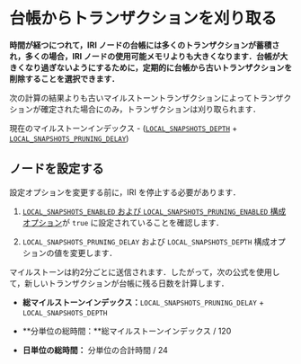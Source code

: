 # 台帳からトランザクションを刈り取る
<!-- # Prune transactions from the ledger -->

**時間が経つにつれて，IRI ノードの台帳には多くのトランザクションが蓄積され，多くの場合，IRI ノードの使用可能メモリよりも大きくなります．台帳が大きくなり過ぎないようにするために，定期的に台帳から古いトランザクションを削除することを選択できます．**
<!-- **Over time, the ledger of an IRI node accumulates many transactions, which often cause it to become larger than the IRI node's available memory. To stop the ledger from becoming too large, you can choose to delete old transactions from the ledger at regular intervals.** -->

次の計算の結果よりも古いマイルストーントランザクションによってトランザクションが確定された場合にのみ，トランザクションは刈り取られます．
<!-- Transactions are pruned only if they were confirmed by a milestone transaction that is older than the result of the following calculation: -->

現在のマイルストーンインデックス - ([`LOCAL_SNAPSHOTS_DEPTH`](../references/iri-configuration-options.md#local-snapshots-depth) +
[`LOCAL_SNAPSHOTS_PRUNING_DELAY`](../references/iri-configuration-options.md#local-snapshots-pruning-delay))
<!-- current milestone index - ([`LOCAL_SNAPSHOTS_DEPTH`](../references/iri-configuration-options.md#local-snapshots-depth) + -->
<!-- [`LOCAL_SNAPSHOTS_PRUNING_DELAY`](../references/iri-configuration-options.md#local-snapshots-pruning-delay)) -->

## ノードを設定する
<!-- ## Configure your node -->

設定オプションを変更する前に，IRI を停止する必要があります．
<!-- You must stop the IRI before making changes to the configuration options. -->

1. [`LOCAL_SNAPSHOTS_ENABLED` および `LOCAL_SNAPSHOTS_PRUNING_ENABLED` 構成オプション](../references/iri-configuration-options.md#local-snapshots)が `true` に設定されていることを確認します．
  <!-- 1. Make sure that the [`LOCAL_SNAPSHOTS_ENABLED` and the `LOCAL_SNAPSHOTS_PRUNING_ENABLED` configuration options](../references/iri-configuration-options.md#local-snapshots) are set to `true` -->

2. `LOCAL_SNAPSHOTS_PRUNING_DELAY` および `LOCAL_SNAPSHOTS_DEPTH` 構成オプションの値を変更します．
  <!-- 2. Change the value of the `LOCAL_SNAPSHOTS_PRUNING_DELAY` and the `LOCAL_SNAPSHOTS_DEPTH` configuration options -->

マイルストーンは約2分ごとに送信されます．したがって，次の公式を使用して，新しいトランザクションが台帳に残る日数を計算します．
  <!-- Milestones are sent approximately every two minute. So, use the following formula to calculate the number of days that new transactions will remain in the ledger: -->

- **総マイルストーンインデックス：**`LOCAL_SNAPSHOTS_PRUNING_DELAY` + `LOCAL_SNAPSHOTS_DEPTH`
<!-- - **Total milestone index:** `LOCAL_SNAPSHOTS_PRUNING_DELAY` + `LOCAL_SNAPSHOTS_DEPTH` -->

- **分単位の総時間：**総マイルストーンインデックス / 120
<!-- - **Total amount of time in minutes:** Total milestone index / 120 -->

- **日単位の総時間：** 分単位の合計時間 / 24
<!-- - **Total amount of time in days:** Total amount of time in minutes / 24 -->
